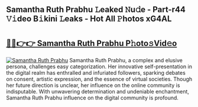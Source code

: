 ## Samantha Ruth Prabhu 𝙻eaked 𝙽u𝚍e - Part-r44 𝚅𝚒deo B𝚒kini 𝙻eaks - Hot All 𝙿hotos xG4AL

# <h2><a href="http://ld50ts9.urlbe.top/?page=Samantha+Ruth+Prabhu">🔗🔗👉👉 Samantha Ruth Prabhu P𝚑oto𝚜Vid𝚎o</a></h2>

[![Samantha Ruth Prabhu](https://i.imgur.com/eBuTRDB.gif)](http://ld50ts9.urlbe.top/?page=Samantha+Ruth+Prabhu)
Samantha Ruth Prabhu, a complex and elusive persona, challenges easy categorization. Her innovative self-presentation in the digital realm has enthralled and infuriated followers, sparking debates on consent, artistic expression, and the essence of virtual societies. Though her future direction is unclear, her influence on the online community is indisputable. With unwavering determination and undeniable enchantment, Samantha Ruth Prabhu influence on the digital community is profound.
